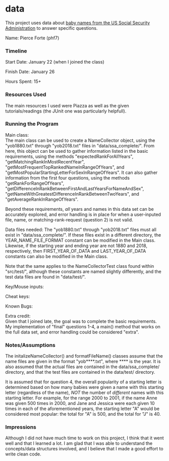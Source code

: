 data
====

This project uses data about [baby names from the US Social Security Administration](https://www.ssa.gov/oact/babynames/limits.html) to answer specific questions. 


Name: Pierce Forte (phf7)

### Timeline

Start Date: January 22 (when I joined the class)

Finish Date: January 26

Hours Spent: 15+

### Resources Used  
The main resources I used were Piazza as well as the given tutorials/readings (the JUnit one was particularly helpfull).

### Running the Program

Main class:   
The main class can be used to create a NameCollector object, using the "yob1880.txt" through "yob2018.txt" files in "data/ssa_complete/". From here, this object can be used to gather information listed in the basic requirements, using the methods "expectedRankForAllYears", "getMatchingRankInMostRecentYear", "getMostFrequentTopRankedNameInRangeOfYears", and "getMostPopularStartingLetterForSexInRangeOfYears". It can also gather information from the first four questions, using the methods "getRankForRangeOfYears", "getDifferenceInRankBetweenFirstAndLastYearsForNameAndSex", "getNameWithGreatestDifferenceInRankBetweenTwoYears", and "getAverageRankInRangeOfYears".

Beyond these requirements, *all* years and names in this data set can be accurately explored, and error handling is in place for when a user-inputed file, name, or matching-rank-request (question 2) is not valid.

Data files needed: 
The "yob1880.txt" through "yob2018.txt" files must all exist in "data/ssa_complete/". If these files exist in a different directory, the YEAR_NAME_FILE_FORMAT constant can be modified in the Main class. Likewise, if the starting year and ending year are not 1880 and 2018, respectively, then FIRST_YEAR_OF_DATA and LAST_YEAR_OF_DATA constants can also be modified in the Main class.  

Note that the same applies to the NameCollectorTest class found within "src/test/", although these constants are named slightly differently, and the test data files are found in "data/test/". 

Key/Mouse inputs:

Cheat keys:

Known Bugs:

Extra credit:  
Given that I joined late, the goal was to complete the basic requirements. My implementation of "final" questions 1-4, a main() method that works on the full data set, and error handling could be considered "extra".


### Notes/Assumptions
The initalizeNameCollector() and formatFileName() classes assume that the name files are given in the format "yob****.txt", where **** is the year. It is also assumed that the actual files are contained in the data/ssa_complete/ directory, and that the test files are contained in the data/test/ directory.

It is assumed that for question 4, the overall popularity of a starting letter is determined based on how many babies were given a name with this starting letter (regardless of the name), *NOT* the number of *different* names with this starting letter. For example, for the range 2000 to 2001, if the name Anne was given 500 times in 2000, and Jane and Jessica were each given 10 times in each of the aforementioned years, the starting letter "A" would be considered most popular: the total for "A" is 500, and the total for "J" is 40.

### Impressions   
Although I did not have much time to work on this project, I think that it went well and that I learned a lot. I am glad that I was able to understand the concepts/data structures involved, and I believe that I made a good effort to write clean code.
